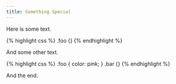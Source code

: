 ```yaml
---
title: Something Special
---
```


Here is some text.

{%
  highlight css
%}
.foo {}
{% endhighlight %}

And some other text.

{% highlight css %}
    .foo { color: pink; }
    .bar {}
{% endhighlight %}

And the end.
